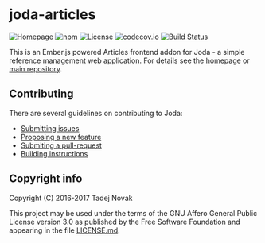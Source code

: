 # joda-articles
[![Homepage][web-img]][web]
[![npm][npm-img]][npm]
[![License][license-img]][license]
[![codecov.io][codecov-img]][codecov]
[![Build Status][travis-img]][travis]

This is an Ember.js powered Articles frontend addon for Joda - a simple
reference management web application. For details see the [homepage](https://joda.tano.si)
or [main repository](https://github.com/joda-project/joda).

## Contributing
There are several guidelines on contributing to Joda:
 * [Submitting issues](https://github.com/joda-project/joda/blob/master/CONTRIBUTING.md#submitting-issues)
 * [Proposing a new feature](https://github.com/joda-project/joda/blob/master/CONTRIBUTING.md#feature-requests)
 * [Submiting a pull-request](CONTRIBUTING.md#pull-requests)
 * [Building instructions](BUILDING.md)

## Copyright info
Copyright (C) 2016-2017 Tadej Novak

This project may be used under the terms of the
GNU Affero General Public License version 3.0 as published by the
Free Software Foundation and appearing in the file [LICENSE.md](LICENSE.md).


[web]: https://joda.tano.si
[npm]: https://www.npmjs.com/package/joda-articles
[license]: https://github.com/joda-project/joda-articles/blob/master/LICENSE.md
[travis]: https://travis-ci.org/joda-project/joda-articles
[codecov]: https://codecov.io/github/joda-project/joda-articles?branch=master

[web-img]: https://img.shields.io/badge/web-joda.tano.si-green.svg
[npm-img]: https://img.shields.io/npm/v/joda-articles.svg
[license-img]: https://img.shields.io/github/license/joda-project/joda-articles.svg
[travis-img]: https://travis-ci.org/joda-project/joda-articles.svg?branch=master
[codecov-img]: https://codecov.io/github/joda-project/joda-articles/coverage.svg?branch=master
